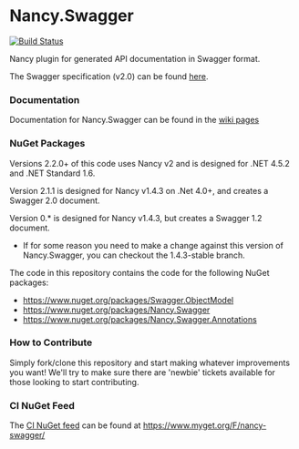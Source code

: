 # Nancy.Swagger 
[![Build Status](https://dev.azure.com/TestDevOpsD/Test/_apis/build/status/dluciano.Nancy.Swagger?branchName=master)](https://dev.azure.com/TestDevOpsD/Test/_build/latest?definitionId=1&branchName=master)

Nancy plugin for generated API documentation in Swagger format.

The Swagger specification (v2.0) can be found [here](https://github.com/OAI/OpenAPI-Specification/blob/master/versions/2.0.md).

### Documentation

Documentation for Nancy.Swagger can be found in the [wiki pages](https://github.com/yahehe/Nancy.Swagger/wiki)

### NuGet Packages

Versions 2.2.0+ of this code uses Nancy v2 and is designed for .NET 4.5.2 and .NET Standard 1.6.

Version 2.1.1 is designed for Nancy v1.4.3 on .Net 4.0+, and creates a Swagger 2.0 document.

Version 0.* is designed for Nancy v1.4.3, but creates a Swagger 1.2 document.
 - If for some reason you need to make a change against this version of Nancy.Swagger, you can checkout the 1.4.3-stable branch.

The code in this repository contains the code for the following NuGet packages:
 - https://www.nuget.org/packages/Swagger.ObjectModel
 - https://www.nuget.org/packages/Nancy.Swagger
 - https://www.nuget.org/packages/Nancy.Swagger.Annotations
 
### How to Contribute

Simply fork/clone this repository and start making whatever improvements you want! We'll try to make sure there are 'newbie' tickets available for those looking to start contributing.

### CI NuGet Feed

The [CI NuGet feed](https://www.myget.org/gallery/nancy-swagger) can be found at https://www.myget.org/F/nancy-swagger/
